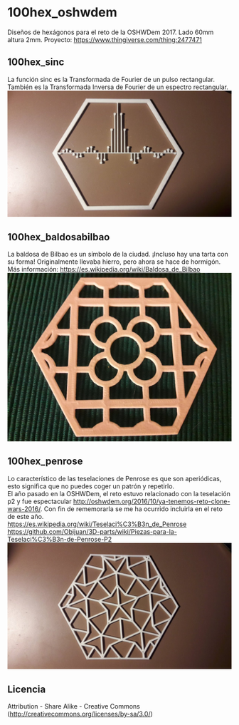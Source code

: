 # 100hex_oshwdem
Diseños de hexágonos para el reto de la OSHWDem 2017. Lado 60mm altura 2mm. Proyecto: https://www.thingiverse.com/thing:2477471

## 100hex_sinc
La función sinc es la Transformada de Fourier de un pulso rectangular. También es la Transformada Inversa de Fourier de un espectro rectangular. 
![100hex_sinc](https://github.com/EnekoMontero/100hex_oshwdem/blob/master/100hex_sinc.jpg) 

## 100hex_baldosabilbao
La baldosa de Bilbao es un símbolo de la ciudad. ¡Incluso hay una tarta con su forma! Originalmente llevaba hierro, pero ahora se hace de hormigón.  
Más información: <https://es.wikipedia.org/wiki/Baldosa_de_Bilbao>  
![100hex_baldosabilbao](https://github.com/EnekoMontero/100hex_oshwdem/blob/master/100hex_baldosabilbao.jpg) 

## 100hex_penrose
Lo característico de las teselaciones de Penrose es que son aperiódicas, esto significa que no puedes coger un patrón y repetirlo.  
El año pasado en la OSHWDem, el reto estuvo relacionado con la teselación p2 y fue espectacular <http://oshwdem.org/2016/10/ya-tenemos-reto-clone-wars-2016/>. Con fin de rememorarla se me ha ocurrido incluirla en el reto de este año.  
<https://es.wikipedia.org/wiki/Teselaci%C3%B3n_de_Penrose>  
<https://github.com/Obijuan/3D-parts/wiki/Piezas-para-la-Teselaci%C3%B3n-de-Penrose-P2>  
![100hex_penrose](https://github.com/EnekoMontero/100hex_oshwdem/blob/master/100hex_penrose.jpg) 

## Licencia
Attribution - Share Alike - Creative Commons (<http://creativecommons.org/licenses/by-sa/3.0/>)
